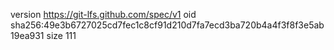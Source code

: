 version https://git-lfs.github.com/spec/v1
oid sha256:49e3b6727025cd7fec1c8cf91d210d7fa7ecd3ba720b4a4f3f8f3e5ab19ea931
size 111
